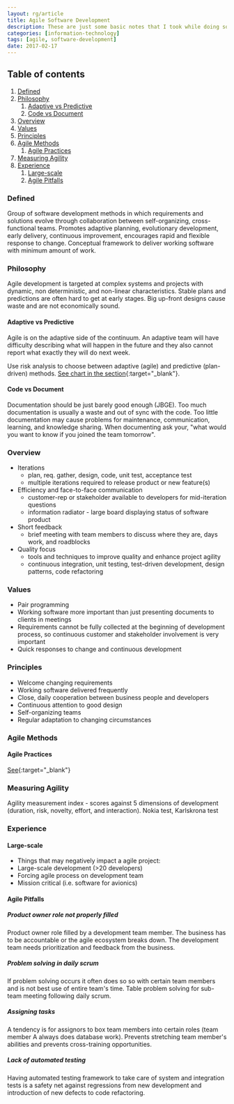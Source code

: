 ```yaml
---
layout: rg/article
title: Agile Software Development
description: These are just some basic notes that I took while doing some research on agile software development.
categories: [information-technology]
tags: [agile, software-development]
date: 2017-02-17
---
```



## Table of contents
1. [Defined](#defined)
2. [Philosophy](#philosophy)
    1. [Adaptive vs Predictive](#adaptive_vs_predictive)
    2. [Code vs Document](#code_vs_document)
3. [Overview](#overview)
4. [Values](#values)
5. [Principles](#principles)
6. [Agile Methods](#agile_methods)
    1. [Agile Practices](#agile_practices)
7. [Measuring Agility](#measuring_agility)
8. [Experience](#experience)
    1. [Large-scale](#large-scale)
    2. [Agile Pitfalls](#agile_pitfalls)

### Defined <a name="defined"></a>

Group of software development methods in which requirements and solutions evolve through collaboration between self-organizing, cross-functional teams.  Promotes adaptive planning, evolutionary development, early delivery, continuous improvement, encourages rapid and flexible response to change.  Conceptual framework to deliver working software with minimum amount of work.

### Philosophy <a name="philosophy"></a>

Agile development is targeted at complex systems and projects with dynamic, non deterministic, and non-linear characteristics.  Stable plans and predictions are often hard to get at early stages.  Big up-front designs cause waste and are not economically sound.

#### Adaptive vs Predictive <a name="adaptive_vs_predictive"></a>

Agile is on the adaptive side of the continuum.  An adaptive team will have difficulty describing what will happen in the future and they also cannot report what exactly they will do next week.

Use risk analysis to choose between adaptive (agile) and predictive (plan-driven) methods.  [See chart in the section](https://en.wikipedia.org/wiki/Agile_software_development#Adaptive_vs._predictive){:target="_blank"}.

#### Code vs Document <a name="code_vs_document"></a>
Documentation should be just barely good enough (JBGE).  Too much documentation is usually  a waste and out of sync with the code.  Too little documentation may cause problems for maintenance, communication, learning, and knowledge sharing.  When documenting ask your, "what would you want to know if you joined the team tomorrow".

### Overview <a name="overview"></a>
* Iterations
  * plan, req. gather, design, code, unit test, acceptance test
  * multiple iterations required to release product or new feature(s)
* Efficiency and face-to-face communication
  * customer-rep or stakeholder available to developers for mid-iteration questions
  * information radiator - large board displaying status of software product
* Short feedback
  * brief meeting with team members to discuss where they are, days work, and roadblocks
* Quality focus
  * tools and techniques to improve quality and enhance project agility
  * continuous integration, unit testing, test-driven development, design patterns, code refactoring

### Values <a name="values"></a>
* Pair programming
* Working software more important than just presenting documents to clients in meetings
* Requirements cannot be fully collected at the beginning of development process, so continuous customer and stakeholder involvement is very important
* Quick responses to change and continuous development

### Principles <a name="principles"></a>
* Welcome changing requirements
* Working software delivered frequently
* Close, daily cooperation between business people and developers
* Continuous attention to good design
* Self-organizing teams
* Regular adaptation to changing circumstances

### Agile Methods <a name="agile_methods"></a>

#### Agile Practices <a name="agile_practices"></a>
[See](http://en.wikipedia.org/wiki/Agile_software_development#Agile_practices){:target="_blank"}

### Measuring Agility <a name="measuring_agility"></a>
Agility measurement index - scores against 5 dimensions of development (duration, risk, novelty, effort, and interaction).  Nokia test, Karlskrona test

### Experience <a name="experience"></a>

#### Large-scale <a name="large-scale"></a>
* Things that may negatively impact a agile project:
* Large-scale development (>20 developers)
* Forcing agile process on development team
* Mission critical (i.e. software for avionics)

#### Agile Pitfalls <a name="agile_pitfalls"></a>

##### Product owner role not properly filled
Product owner role filled by a development team member.  The business has to be accountable or the agile ecosystem breaks down.  The development team needs prioritization and feedback from the business.

##### Problem solving in daily scrum
If problem solving occurs it often does so so with certain team members and is not best use of entire team's time.  Table problem solving for sub-team meeting following daily scrum.

##### Assigning tasks
A tendency is for assignors to box team members into certain roles (team member A always does database work).  Prevents stretching team member's abilities and prevents cross-training opportunities.

##### Lack of automated testing
Having automated testing framework to take care of system and integration tests is a safety net against regressions from new development and introduction of new defects to code refactoring.